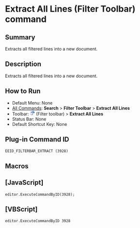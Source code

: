 # Extract All Lines (Filter Toolbar) command

## Summary

Extracts all filtered lines into a new document.

## Description

Extracts all filtered lines into a new document.

## How to Run

- Default Menu: None
- [All Commands](../tools/all_commands): **Search**
\> **Filter Toolbar** \> **Extract All Lines**
- Toolbar: ![](../../images/extract_all.png) (Filter toolbar) > **Extract All Lines**
- Status Bar: None
- Default Shortcut Key: None

## Plug-in Command ID

```
EEID_FILTERBAR_EXTRACT (3928)
```

## Macros

## \[JavaScript\]

```
editor.ExecuteCommandByID(3928);
```

## \[VBScript\]

```
editor.ExecuteCommandByID 3928
```
